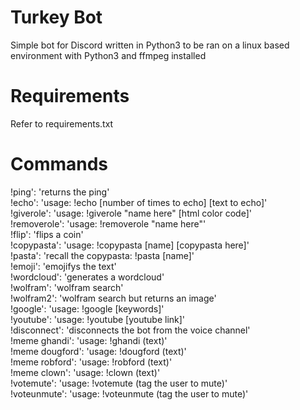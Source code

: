# Turkey Bot
Simple bot for Discord written in Python3 to be ran on a linux based environment with Python3 and ffmpeg installed
# Requirements
Refer to requirements.txt
# Commands
!ping': 'returns the ping'  
!echo': 'usage: !echo [number of times to echo] [text to echo]'  
!giverole': 'usage: !giverole "name here" [html color code]'  
!removerole': 'usage: !removerole "name here"'  
!flip': 'flips a coin'  
!copypasta': 'usage: !copypasta [name] [copypasta here]'  
!pasta': 'recall the copypasta: !pasta [name]'  
!emoji': 'emojifys the text'  
!wordcloud': 'generates a wordcloud'  
!wolfram': 'wolfram search'  
!wolfram2': 'wolfram search but returns an image'  
!google': 'usage: !google [keywords]'  
!youtube': 'usage: !youtube [youtube link]'  
!disconnect': 'disconnects the bot from the voice channel'  
!meme ghandi': 'usage: !ghandi (text)'  
!meme dougford': 'usage: !dougford (text)'  
!meme robford': 'usage: !robford (text)'  
!meme clown': 'usage: !clown (text)'  
!votemute': 'usage: !votemute (tag the user to mute)'  
!voteunmute': 'usage: !voteunmute (tag the user to mute)'
